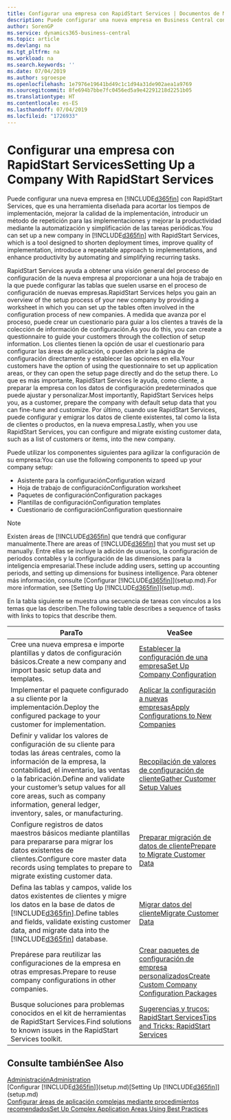 ```yaml
---
title: Configurar una empresa con RapidStart Services | Documentos de Microsoft
description: Puede configurar una nueva empresa en Business Central con RapidStart Services, que es una herramienta diseñada para acortar los tiempos de implementación, mejorar la calidad de la implementación, introducir un método de repetición para las implementaciones y mejorar la productividad mediante la automatización y simplificación de las tareas periódicas.
author: SorenGP
ms.service: dynamics365-business-central
ms.topic: article
ms.devlang: na
ms.tgt_pltfrm: na
ms.workload: na
ms.search.keywords: ''
ms.date: 07/04/2019
ms.author: sgroespe
ms.openlocfilehash: 1e7976e19641bd49c1c1d94a31de902aea1a9769
ms.sourcegitcommit: 8fe694b7bbe7fc0456ed5a9e42291218d2251b05
ms.translationtype: HT
ms.contentlocale: es-ES
ms.lasthandoff: 07/04/2019
ms.locfileid: "1726933"
---
```

# <a name="setting-up-a-company-with-rapidstart-services"></a><span data-ttu-id="56d43-103">Configurar una empresa con RapidStart Services</span><span class="sxs-lookup"><span data-stu-id="56d43-103">Setting Up a Company With RapidStart Services</span></span>
<span data-ttu-id="56d43-104">Puede configurar una nueva empresa en [!INCLUDE[d365fin](includes/d365fin_md.md)] con RapidStart Services, que es una herramienta diseñada para acortar los tiempos de implementación, mejorar la calidad de la implementación, introducir un método de repetición para las implementaciones y mejorar la productividad mediante la automatización y simplificación de las tareas periódicas.</span><span class="sxs-lookup"><span data-stu-id="56d43-104">You can set up a new company in [!INCLUDE[d365fin](includes/d365fin_md.md)] with RapidStart Services, which is a tool designed to shorten deployment times, improve quality of implementation, introduce a repeatable approach to implementations, and enhance productivity by automating and simplifying recurring tasks.</span></span>  

<span data-ttu-id="56d43-105">RapidStart Services ayuda a obtener una visión general del proceso de configuración de la nueva empresa al proporcionar a una hoja de trabajo en la que puede configurar las tablas que suelen usarse en el proceso de configuración de nuevas empresas.</span><span class="sxs-lookup"><span data-stu-id="56d43-105">RapidStart Services helps you gain an overview of the setup process of your new company by providing a worksheet in which you can set up the tables often involved in the configuration process of new companies.</span></span> <span data-ttu-id="56d43-106">A medida que avanza por el proceso, puede crear un cuestionario para guiar a los clientes a través de la colección de información de configuración.</span><span class="sxs-lookup"><span data-stu-id="56d43-106">As you do this, you can create a questionnaire to guide your customers through the collection of setup information.</span></span> <span data-ttu-id="56d43-107">Los clientes tienen la opción de usar el cuestionario para configurar las áreas de aplicación, o pueden abrir la página de configuración directamente y establecer las opciones en ella.</span><span class="sxs-lookup"><span data-stu-id="56d43-107">Your customers have the option of using the questionnaire to set up application areas, or they can open the setup page directly and do the setup there.</span></span> <span data-ttu-id="56d43-108">Lo que es más importante, RapidStart Services le ayuda, como cliente, a preparar la empresa con los datos de configuración predeterminados que puede ajustar y personalizar.</span><span class="sxs-lookup"><span data-stu-id="56d43-108">Most importantly, RapidStart Services helps you, as a customer, prepare the company with default setup data that you can fine-tune and customize.</span></span> <span data-ttu-id="56d43-109">Por último, cuando use RapidStart Services, puede configurar y emigrar los datos de cliente existentes, tal como la lista de clientes o productos, en la nueva empresa.</span><span class="sxs-lookup"><span data-stu-id="56d43-109">Lastly, when you use RapidStart Services, you can configure and migrate existing customer data, such as a list of customers or items, into the new company.</span></span>

<span data-ttu-id="56d43-110">Puede utilizar los componentes siguientes para agilizar la configuración de su empresa:</span><span class="sxs-lookup"><span data-stu-id="56d43-110">You can use the following components to speed up your company setup:</span></span>  

-   <span data-ttu-id="56d43-111">Asistente para la configuración</span><span class="sxs-lookup"><span data-stu-id="56d43-111">Configuration wizard</span></span>  
-   <span data-ttu-id="56d43-112">Hoja de trabajo de configuración</span><span class="sxs-lookup"><span data-stu-id="56d43-112">Configuration worksheet</span></span>  
-   <span data-ttu-id="56d43-113">Paquetes de configuración</span><span class="sxs-lookup"><span data-stu-id="56d43-113">Configuration packages</span></span>  
-   <span data-ttu-id="56d43-114">Plantillas de configuración</span><span class="sxs-lookup"><span data-stu-id="56d43-114">Configuration templates</span></span>  
-   <span data-ttu-id="56d43-115">Cuestionario de configuración</span><span class="sxs-lookup"><span data-stu-id="56d43-115">Configuration questionnaire</span></span>  

> [!Note]  
>  <span data-ttu-id="56d43-116">Existen áreas de [!INCLUDE[d365fin](includes/d365fin_md.md)] que tendrá que configurar manualmente.</span><span class="sxs-lookup"><span data-stu-id="56d43-116">There are areas of [!INCLUDE[d365fin](includes/d365fin_md.md)] that you must set up manually.</span></span> <span data-ttu-id="56d43-117">Entre ellas se incluye la adición de usuarios, la configuración de periodos contables y la configuración de las dimensiones para la inteligencia empresarial.</span><span class="sxs-lookup"><span data-stu-id="56d43-117">These include adding users, setting up accounting periods, and setting up dimensions for business intelligence.</span></span> <span data-ttu-id="56d43-118">Para obtener más información, consulte [Configurar [!INCLUDE[d365fin](includes/d365fin_md.md)]](setup.md).</span><span class="sxs-lookup"><span data-stu-id="56d43-118">For more information, see [Setting Up [!INCLUDE[d365fin](includes/d365fin_md.md)]](setup.md).</span></span>

 <span data-ttu-id="56d43-119">En la tabla siguiente se muestra una secuencia de tareas con vínculos a los temas que las describen.</span><span class="sxs-lookup"><span data-stu-id="56d43-119">The following table describes a sequence of tasks with links to topics that describe them.</span></span>

|<span data-ttu-id="56d43-120">**Para**</span><span class="sxs-lookup"><span data-stu-id="56d43-120">**To**</span></span>|<span data-ttu-id="56d43-121">**Vea**</span><span class="sxs-lookup"><span data-stu-id="56d43-121">**See**</span></span>|  
|------------|-------------|  
|<span data-ttu-id="56d43-122">Cree una nueva empresa e importe plantillas y datos de configuración básicos.</span><span class="sxs-lookup"><span data-stu-id="56d43-122">Create a new company and import basic setup data and templates.</span></span>|[<span data-ttu-id="56d43-123">Establecer la configuración de una empresa</span><span class="sxs-lookup"><span data-stu-id="56d43-123">Set Up Company Configuration</span></span>](admin-set-up-company-configuration.md)|  
|<span data-ttu-id="56d43-124">Implementar el paquete configurado a su cliente por la implementación.</span><span class="sxs-lookup"><span data-stu-id="56d43-124">Deploy the configured package to your customer for implementation.</span></span>|[<span data-ttu-id="56d43-125">Aplicar la configuración a nuevas empresas</span><span class="sxs-lookup"><span data-stu-id="56d43-125">Apply Configurations to New Companies</span></span>](admin-apply-configuration-to-new-companies.md)|
|<span data-ttu-id="56d43-126">Definir y validar los valores de configuración de su cliente para todas las áreas centrales, como la información de la empresa, la contabilidad, el inventario, las ventas o la fabricación.</span><span class="sxs-lookup"><span data-stu-id="56d43-126">Define and validate your customer’s setup values for all core areas, such as company information, general ledger, inventory, sales, or manufacturing.</span></span>|[<span data-ttu-id="56d43-127">Recopilación de valores de configuración de cliente</span><span class="sxs-lookup"><span data-stu-id="56d43-127">Gather Customer Setup Values</span></span>](admin-gather-customer-setup-values.md)|  
|<span data-ttu-id="56d43-128">Configure registros de datos maestros básicos mediante plantillas para prepararse para migrar los datos existentes de clientes.</span><span class="sxs-lookup"><span data-stu-id="56d43-128">Configure core master data records using templates to prepare to migrate existing customer data.</span></span>|[<span data-ttu-id="56d43-129">Preparar migración de datos de cliente</span><span class="sxs-lookup"><span data-stu-id="56d43-129">Prepare to Migrate Customer Data</span></span>](admin-use-templates-to-prepare-customer-data-for-migration.md)|  
|<span data-ttu-id="56d43-130">Defina las tablas y campos, valide los datos existentes de clientes y migre los datos en la base de datos de [!INCLUDE[d365fin](includes/d365fin_md.md)].</span><span class="sxs-lookup"><span data-stu-id="56d43-130">Define tables and fields, validate existing customer data, and migrate data into the [!INCLUDE[d365fin](includes/d365fin_md.md)] database.</span></span>|[<span data-ttu-id="56d43-131">Migrar datos del cliente</span><span class="sxs-lookup"><span data-stu-id="56d43-131">Migrate Customer Data</span></span>](admin-migrate-customer-data.md)|
|<span data-ttu-id="56d43-132">Prepárese para reutilizar las configuraciones de la empresa en otras empresas.</span><span class="sxs-lookup"><span data-stu-id="56d43-132">Prepare to reuse company configurations in other companies.</span></span>|[<span data-ttu-id="56d43-133">Crear paquetes de configuración de empresa personalizados</span><span class="sxs-lookup"><span data-stu-id="56d43-133">Create Custom Company Configuration Packages</span></span>](admin-how-to-create-custom-company-configuration-packages.md)|
|<span data-ttu-id="56d43-134">Busque soluciones para problemas conocidos en el kit de herramientas de RapidStart Services.</span><span class="sxs-lookup"><span data-stu-id="56d43-134">Find solutions to known issues in the RapidStart Services toolkit.</span></span>|[<span data-ttu-id="56d43-135">Sugerencias y trucos: RapidStart Services</span><span class="sxs-lookup"><span data-stu-id="56d43-135">Tips and Tricks: RapidStart Services</span></span>](admin-tips-and-tricks-rapidstart-services.md)|  

## <a name="see-also"></a><span data-ttu-id="56d43-136">Consulte también</span><span class="sxs-lookup"><span data-stu-id="56d43-136">See Also</span></span>  
[<span data-ttu-id="56d43-137">Administración</span><span class="sxs-lookup"><span data-stu-id="56d43-137">Administration</span></span>](admin-setup-and-administration.md)  
<span data-ttu-id="56d43-138">[Configurar [!INCLUDE[d365fin](includes/d365fin_md.md)]](setup.md)</span><span class="sxs-lookup"><span data-stu-id="56d43-138">[Setting Up [!INCLUDE[d365fin](includes/d365fin_md.md)]](setup.md)</span></span>  
[<span data-ttu-id="56d43-139">Configurar áreas de aplicación complejas mediante procedimientos recomendados</span><span class="sxs-lookup"><span data-stu-id="56d43-139">Set Up Complex Application Areas Using Best Practices</span></span>](set-up-complex-application-areas-using-best-practices.md)   
